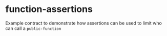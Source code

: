 # function-assertions

Example contract to demonstrate how assertions can be used to limit who can call a `public-function`